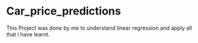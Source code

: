 # Car_price_predictions

This Project was done by me to understand linear regression and apply all that i have learnt.
